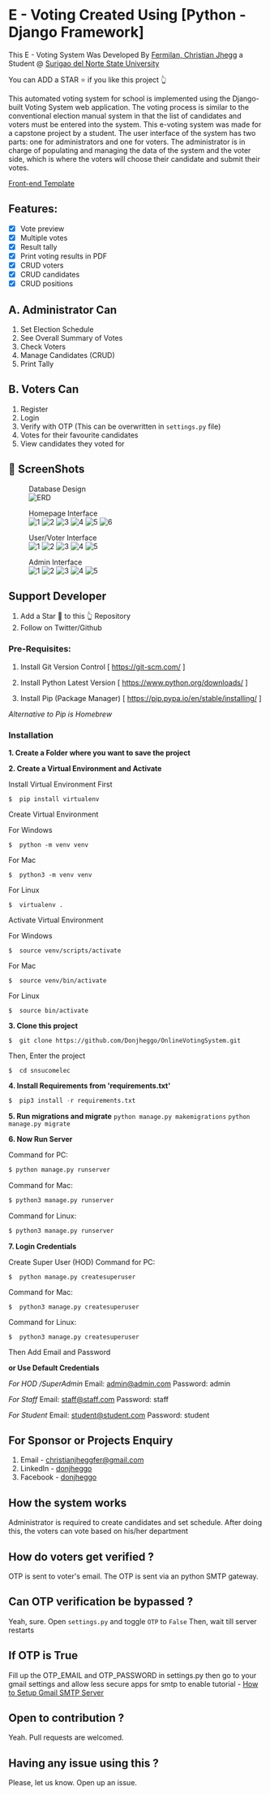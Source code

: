 # E - Voting Created Using [Python - Django Framework]
This E - Voting System Was Developed By [Fermilan, Christian Jhegg](https://www.facebook.com/Donjheggo/) a Student @ [Surigao del Norte State University](https://snsu.edu.ph/)



You can ADD a STAR ⭐️  if you like this project 👆

This automated voting system for school is implemented using the Django-built Voting System web application. The voting process is similar to the conventional election manual system in that the list of candidates and voters must be entered into the system. This e-voting system was made for a capstone project by a student. The user interface of the system has two parts: one for administrators and one for voters. The administrator is in charge of populating and managing the data of the system and the voter side, which is where the voters will choose their candidate and submit their votes.


[Front-end Template](https://startbootstrap.com/theme/sb-admin-2 "SB Admin 2")


## Features:

- [x] Vote preview
- [x] Multiple votes
- [x] Result tally
- [x] Print voting results in PDF
- [x] CRUD voters
- [x] CRUD candidates
- [x] CRUD positions

## A. Administrator Can
1. Set Election Schedule
2. See Overall Summary of Votes
3. Check Voters
4. Manage Candidates (CRUD)
5. Print Tally


## B. Voters Can
1. Register
2. Login
3. Verify with OTP (This can be overwritten in `settings.py` file)
4. Votes for their favourite candidates
5. View candidates they voted for

## 📸 ScreenShots
<figure>
  <figcaption>Database Design</figcaption>
  <img
  src="screenshots/ERD/ERD.png"
  alt="ERD">
</figure>

<figure>
  <figcaption>Homepage Interface</figcaption>
  <img
  src="screenshots/MAIN/1.png"
  alt="1">
  <img
  src="screenshots/MAIN/2.png"
  alt="2">
  <img
  src="screenshots/MAIN/3.png"
  alt="3">
  <img
  src="screenshots/MAIN/4.png"
  alt="4">
  <img
  src="screenshots/MAIN/5.png"
  alt="5">
  <img
  src="screenshots/MAIN/6.png"
  alt="6">

</figure>


<figure>
  <figcaption>User/Voter Interface</figcaption>
  <img
  src="screenshots/MAIN/user/1.png"
  alt="1">
  <img
  src="screenshots/MAIN/user/2.png"
  alt="2">
  <img
  src="screenshots/MAIN/user/3.png"
  alt="3">
  <img
  src="screenshots/MAIN/user/4.png"
  alt="4">
  <img
  src="screenshots/MAIN/user/5.png"
  alt="5">

</figure>


<figure>
  <figcaption>Admin Interface</figcaption>
  <img
  src="screenshots/MAIN/admin/1.png"
  alt="1">
  <img
  src="screenshots/MAIN/admin/2.png"
  alt="2">
  <img
  src="screenshots/MAIN/admin/3.png"
  alt="3">
  <img
  src="screenshots/MAIN/admin/4.png"
  alt="4">
  <img
  src="screenshots/MAIN/admin/5.png"
  alt="5">

</figure>






## Support Developer
1. Add a Star 🌟 to this 👆 Repository
2. Follow on Twitter/Github




### Pre-Requisites:
1. Install Git Version Control
[ https://git-scm.com/ ]

2. Install Python Latest Version
[ https://www.python.org/downloads/ ]

3. Install Pip (Package Manager)
[ https://pip.pypa.io/en/stable/installing/ ]

*Alternative to Pip is Homebrew*


### Installation
**1. Create a Folder where you want to save the project**

**2. Create a Virtual Environment and Activate**

Install Virtual Environment First
```
$  pip install virtualenv
```

Create Virtual Environment

For Windows
```
$  python -m venv venv
```
For Mac
```
$  python3 -m venv venv
```
For Linux
```
$  virtualenv .
```

Activate Virtual Environment

For Windows
```
$  source venv/scripts/activate
```

For Mac
```
$  source venv/bin/activate
```

For Linux
```
$  source bin/activate
```

**3. Clone this project**
```
$  git clone https://github.com/Donjheggo/OnlineVotingSystem.git
```

Then, Enter the project
```
$  cd snsucomelec
```

**4. Install Requirements from 'requirements.txt'**
```python
$  pip3 install -r requirements.txt
```

**5. Run migrations and migrate**
```python manage.py makemigrations```
```python manage.py migrate```

**6. Now Run Server**

Command for PC:
```python
$ python manage.py runserver
```

Command for Mac:
```python
$ python3 manage.py runserver
```

Command for Linux:
```python
$ python3 manage.py runserver
```

**7. Login Credentials**

Create Super User (HOD)
Command for PC:
```
$  python manage.py createsuperuser
```

Command for Mac:
```
$  python3 manage.py createsuperuser
```

Command for Linux:
```
$  python3 manage.py createsuperuser
```



Then Add Email and Password

**or Use Default Credentials**

*For HOD /SuperAdmin*
Email: admin@admin.com
Password: admin

*For Staff*
Email: staff@staff.com
Password: staff

*For Student*
Email: student@student.com
Password: student



## For Sponsor or Projects Enquiry
1. Email - christianjheggfer@gmail.com
2. LinkedIn - [donjheggo](www.linkedin.com/in/donjheggo)
2. Facebook - [donjheggo](https://www.facebook.com/Donjheggo)



## How the system works
Administrator is required to create candidates and set schedule. 
After doing this, the voters can vote based on his/her department

## How do voters get verified ?
OTP is sent to voter's email.
The OTP is sent via an python SMTP gateway. 

## Can OTP verification be bypassed ?
Yeah, sure.
Open `settings.py` and toggle `OTP` to  `False`
Then, wait till server restarts

## If OTP is True
Fill up the OTP_EMAIL and OTP_PASSWORD in settings.py
then go to your gmail settings and allow less secure apps for smtp to enable
tutorial - [How to Setup Gmail SMTP Server](https://www.youtube.com/watch?v=1YXVdyVuFGA)


## Open to contribution ?
Yeah. Pull requests are welcomed.

## Having any issue using this ?
Please, let us know. Open up an issue. 



